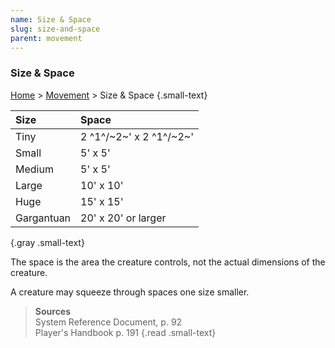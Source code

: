 ```yaml
---
name: Size & Space
slug: size-and-space
parent: movement
---
```

### Size & Space
[Home](dm-operations-center) > [Movement](movement) > Size & Space {.small-text}

| Size            | Space                   |
| :-------------- | :---------------------- |
| Tiny            | 2 ^1^/~2~' x 2 ^1^/~2~' |
| Small           | 5' x 5'                 |
| Medium          | 5' x 5'                 |
| Large           | 10' x 10'               |
| Huge            | 15' x 15'               |
| Gargantuan      | 20' x 20' or larger     |
{.gray .small-text}

The space is the area the creature controls, not the actual dimensions of the creature.

A creature may squeeze through spaces one size smaller.

> **Sources** <br/>
> System Reference Document, p. 92<br/>
> Player's Handbook p. 191
{.read .small-text}